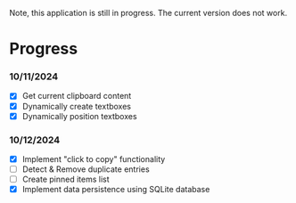 Note, this application is still in progress. The current version does not work.

# Progress

### 10/11/2024
- [x] Get current clipboard content
- [x] Dynamically create textboxes
- [x] Dynamically position textboxes

### 10/12/2024
- [x] Implement "click to copy" functionality
- [ ] Detect & Remove duplicate entries
- [ ] Create pinned items list
- [x] Implement data persistence using SQLite database
